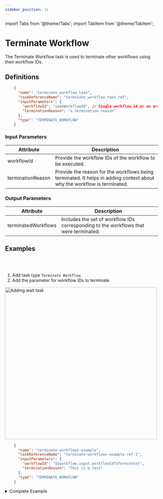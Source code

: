 ```yaml
---
sidebar_position: 11
---
```


import Tabs from '@theme/Tabs';
import TabItem from '@theme/TabItem';

# Terminate Workflow 

The Terminate Workflow task is used to terminate other workflows using their workflow IDs.

## Definitions

```json
    {
      "name": "terminate_workflow_task",
      "taskReferenceName": "terminate_workflow_task_ref",
      "inputParameters": {
        "workflowId": "someWorkflowID", // Single workflow id or an array of workflow ids
        "terminationReason": "a termination reason"
      },
      "type": "TERMINATE_WORKFLOW"
    }
```

### Input Parameters

| Attribute         | Description                                                                                                             |
| ----------------- |-------------------------------------------------------------------------------------------------------------------------|
| workflowId        | Provide the workflow IDs of the workflow to be executed.                                                                |
| terminationReason | Provide the reason for the workflows being terminated. It helps in adding context about why the workflow is terminated. |

### Output Parameters

| Attribute           | Description                                                                           |
| ------------------- | ------------------------------------------------------------------------------------- |
| terminatedWorkflows | Includes the set of workflow IDs corresponding to the workflows that were terminated. |

## Examples


<Tabs>
<TabItem value="UI" label="UI" className="paddedContent">

<div className="row">
<div className="col col--4">

<br/>
<br/>

1. Add task type `Terminate Workflow`.
2. Add the parameter for workflow IDs to terminate.

</div>
<div className="col">
<div className="embed-loom-video">

<p><img src="/content/img/ui-guide-terminate-workflows-task.png" alt="Adding wait task" width="500" height="auto"/></p>

</div>
</div>
</div>



</TabItem>
 <TabItem value="JSON" label="JSON Example">

```json
    {
      "name": "terminate-workflows-example",
      "taskReferenceName": "terminate-workflows-example-ref-1",
      "inputParameters": {
        "workflowId": "${workflow.input.workflowIdToTerminate}",
        "terminationReason": "This is a test"
      },
      "type": "TERMINATE_WORKFLOW"
    }
```

</TabItem>
</Tabs>

<details><summary>Complete Example</summary>
<p>

Suppose another running workflow is to be terminated; we can create a workflow with the workflow IDs to be terminated.

A sample workflow may look like this:
```json
    {
  "name": "terminate_workflow",
  "description": "Edit or extend this sample workflow. Set the workflow name to get started",
  "version": 1,
  "tasks": [
    {
      "name": "terminate_hello_world",
      "taskReferenceName": "terminate_hello_world",
      "inputParameters": {
        "workflowId": "a8776d48-7ec9-11ee-8f81-26c6bd51258d"
      },
      "type": "TERMINATE_WORKFLOW"
    }
  ],
  "ownerEmail": "riza.farheen@orkes.io"
}
```
If we run this workflow, the workflow with the mentioned workflowId gets terminated, and we can get the terminatedWorkflowIds from the execution page.

<p align="center"><img src="/content/img/terminate-workflow.png" alt="Terminate Workflow - Successful execution" width="90%" height="auto"></img></p>

We can copy and paste this ID into the workflow execution URL to view the terminated workflow.

<p align="center"><img src="/content/img/terminated-workflow.png" alt="View of the terminated workflow" width="90%" height="auto"></img></p>

A warning message is displayed indicating that the workflow was terminated.

</p>
</details>